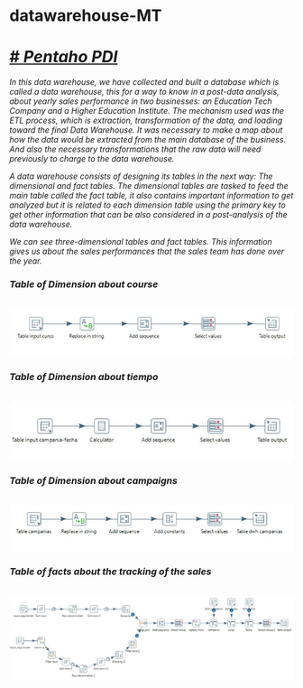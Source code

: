 # datawarehouse-MT

<h1><a href="https://sourceforge.net/projects/pentaho/" target="blank" rel="noopener noreferrer"># <i>Pentaho PDI<i></a></h1>

In this data warehouse, we have collected and built a database which is called a data warehouse, this for a way to know in a post-data analysis, about yearly sales performance in two businesses: an Education Tech Company and a Higher Education Institute.
The mechanism used was the ETL process, which is extraction, transformation of the data, and loading toward the final Data Warehouse. It was necessary to make a map about how the data would be extracted from the main database of the business. And also the necessary transformations that the raw data will need previously to charge to the data warehouse.

A data warehouse consists of designing its tables in the next way: The dimensional and fact tables. The dimensional tables are tasked to feed the main table called the fact table, it also contains important information to get analyzed but it is related to each dimension table using the primary key to get other information that can be also considered in a post-analysis of the data warehouse.

We can see three-dimensional tables and fact tables. This information gives us about the sales performances that the sales team has done over the year.

<h3>Table of Dimension about course</h3>
</br>
  <img src="Images_Project/3. ETL_curso.jpg" alt="">
  
<h3>Table of Dimension about tiempo</h3>
</br>
  <img src="Images_Project/2. ETL_Tiempo.jpg" alt="">
  
<h3>Table of Dimension about campaigns</h3>
</br>
  <img src="Images_Project/4. ETL_campania.jpg" alt="">
  
<h3>Table of facts about the tracking of the sales</h3>
</br>
  <img src="Images_Project/1. ETL_Fact_Seguimiento.jpg" alt="">
